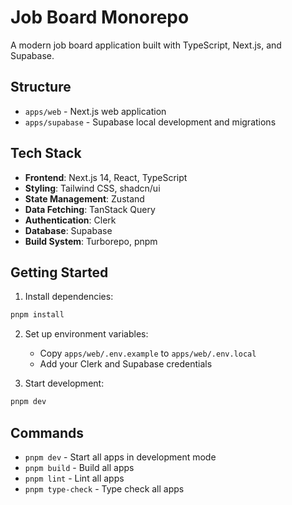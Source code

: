 # Job Board Monorepo

A modern job board application built with TypeScript, Next.js, and Supabase.

## Structure

- `apps/web` - Next.js web application
- `apps/supabase` - Supabase local development and migrations

## Tech Stack

- **Frontend**: Next.js 14, React, TypeScript
- **Styling**: Tailwind CSS, shadcn/ui
- **State Management**: Zustand
- **Data Fetching**: TanStack Query
- **Authentication**: Clerk
- **Database**: Supabase
- **Build System**: Turborepo, pnpm

## Getting Started

1. Install dependencies:
```bash
pnpm install
```

2. Set up environment variables:
   - Copy `apps/web/.env.example` to `apps/web/.env.local`
   - Add your Clerk and Supabase credentials

3. Start development:
```bash
pnpm dev
```

## Commands

- `pnpm dev` - Start all apps in development mode
- `pnpm build` - Build all apps
- `pnpm lint` - Lint all apps
- `pnpm type-check` - Type check all apps